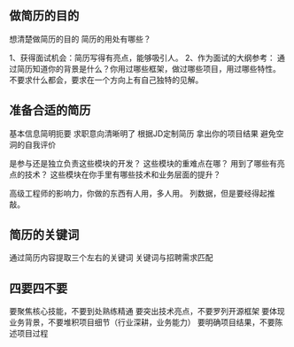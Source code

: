 ## 做简历的目的
想清楚做简历的目的
简历的用处有哪些？

1、获得面试机会：简历写得有亮点，能够吸引人。
2、作为面试的大纲参考：
通过简历知道你的背景是什么？你用过哪些框架，做过哪些项目，用过哪些特性。
不要求什么都会，要求在一个方向上有自己独特的见解。

## 准备合适的简历
基本信息简明扼要
求职意向清晰明了
根据JD定制简历
拿出你的项目结果
避免空洞的自我评价

是参与还是独立负责这些模块的开发？
这些模块的重难点在哪？
用到了哪些有亮点的技术？
这些模块在你手里有哪些技术和业务层面的提升？

高级工程师的影响力，你做的东西有人用，多人用。
列数据，但是要经得起推敲。

## 简历的关键词

通过简历内容提取三个左右的关键词
关键词与招聘需求匹配

## 四要四不要
要聚焦核心技能，不要到处熟练精通
要突出技术亮点，不要罗列开源框架
要体现业务背景，不要堆积项目细节（行业深耕，业务能力）
要明确项目结果，不要陈述项目过程



